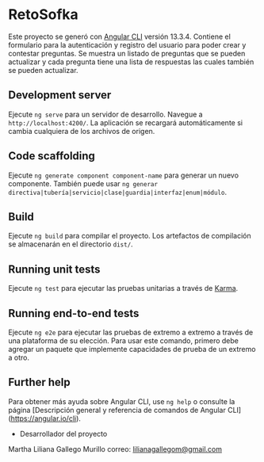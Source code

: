 # RetoSofka

Este proyecto se generó con [Angular CLI](https://github.com/angular/angular-cli) versión 13.3.4. Contiene el formulario para la autenticación y registro del usuario para poder crear y contestar preguntas. Se muestra un listado de preguntas que se pueden actualizar y cada pregunta tiene una lista de respuestas las cuales también se pueden actualizar.

## Development server

Ejecute `ng serve` para un servidor de desarrollo. Navegue a `http://localhost:4200/`. La aplicación se recargará automáticamente si cambia cualquiera de los archivos de origen.

## Code scaffolding

Ejecute `ng generate component component-name` para generar un nuevo componente. También puede usar `ng generar directiva|tubería|servicio|clase|guardia|interfaz|enum|módulo`.

## Build

Ejecute `ng build` para compilar el proyecto. Los artefactos de compilación se almacenarán en el directorio `dist/`.

## Running unit tests

Ejecute `ng test` para ejecutar las pruebas unitarias a través de [Karma](https://karma-runner.github.io).

## Running end-to-end tests

Ejecute `ng e2e` para ejecutar las pruebas de extremo a extremo a través de una plataforma de su elección. Para usar este comando, primero debe agregar un paquete que implemente capacidades de prueba de un extremo a otro.

## Further help

Para obtener más ayuda sobre Angular CLI, use `ng help` o consulte la página [Descripción general y referencia de comandos de Angular CLI] (https://angular.io/cli).

- Desarrollador del proyecto

Martha Liliana Gallego Murillo
correo: lilianagallegom@gmail.com
